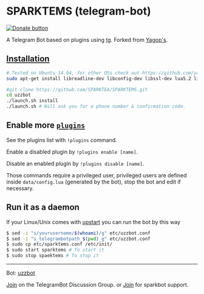 SPARKTEMS (telegram-bot)
============

[![Donate button](https://img.shields.io/badge/nepal-donate-yellow.svg)](http://www.nrcs.org/donate-nrcs "Donate to Nepal Red Cross Society")

A Telegram Bot based on plugins using [tg](https://github.com/vysheng/tg). Forked from [Yagop's](https://github.com/yagop/telegram-bot).

[Installation](https://github.com/yagop/telegram-bot/wiki/Installation)
------------
```bash
# Tested on Ubuntu 14.04, for other OSs check out https://github.com/yagop/telegram-bot/wiki/Installation
sudo apt-get install libreadline-dev libconfig-dev libssl-dev lua5.2 liblua5.2-dev libevent-dev make unzip git redis-server g++ libjansson-dev libpython-dev expat libexpat1-dev
```

```bash
#git clone https://github.com/SPARKTEA/SPARKTEMS.git
cd uzzbot
./launch.sh install
./launch.sh # Will ask you for a phone number & confirmation code.
```

Enable more [`plugins`](https://github.com/SPARKTEA/SPARKTEMS/tree/master/plugins)
-------------
See the plugins list with `!plugins` command.

Enable a disabled plugin by `!plugins enable [name]`.

Disable an enabled plugin by `!plugins disable [name]`.

Those commands require a privileged user, privileged users are defined inside `data/config.lua` (generated by the bot), stop the bot and edit if necessary.


Run it as a daemon
------------
If your Linux/Unix comes with [upstart](http://upstart.ubuntu.com/) you can run the bot by this way
```bash
$ sed -i "s/yourusername/$(whoami)/g" etc/uzzbot.conf
$ sed -i "s_telegrambotpath_$(pwd)_g" etc/uzzbot.conf
$ sudo cp etc/sparktems.conf /etc/init/
$ sudo start sparktems # To start it
$ sudo stop spaektems # To stop it
```


------------
Bot: [uzzbot](https://telegram.me/sparkteambot)

[Join](https://telegram.me/joinchat/AHKj3D6mxz-B9mQyQ4MxjA) on the TelegramBot Discussion Group.
or
[Join](https://telegram.me/llsparkteamall) for sparkbot support.
